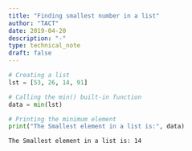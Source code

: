 ```yaml
---
title: "Finding smallest number in a list"
author: "TACT"
date: 2019-04-20
description: "-"
type: technical_note
draft: false
---
```


```python
# Creating a list 
lst = [53, 26, 14, 91] 
```


```python
# Calling the min() built-in function
data = min(lst)
```


```python
# Printing the minimum element 
print("The Smallest element in a list is:", data)
```

    The Smallest element in a list is: 14

